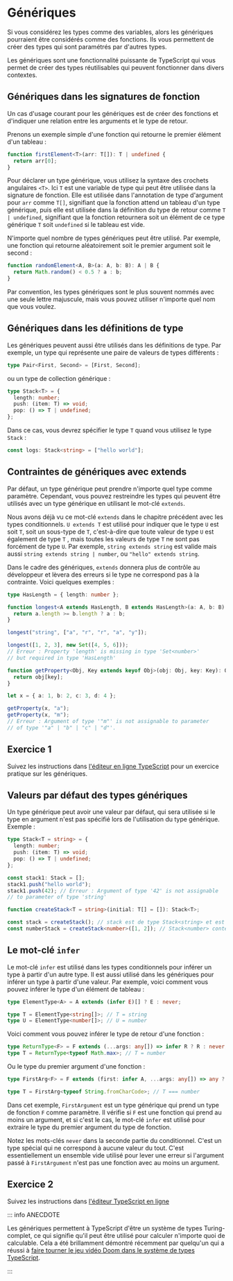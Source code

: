 # Génériques

Si vous considérez les types comme des variables, alors les génériques pourraient être considérés comme des fonctions. Ils vous permettent de créer des types qui sont paramétrés par d'autres types.

Les génériques sont une fonctionnalité puissante de TypeScript qui vous permet de créer des types réutilisables qui peuvent fonctionner dans divers contextes.

## Génériques dans les signatures de fonction

Un cas d'usage courant pour les génériques est de créer des fonctions et d'indiquer une relation entre les arguments et le type de retour.

Prenons un exemple simple d'une fonction qui retourne le premier élément d'un tableau :

```typescript
function firstElement<T>(arr: T[]): T | undefined {
  return arr[0];
}
```

Pour déclarer un type générique, vous utilisez la syntaxe des crochets angulaires `<T>`. Ici `T` est une variable de type qui peut être utilisée dans la signature de fonction. Elle est utilisée dans l'annotation de type d'argument pour `arr` comme `T[]`, signifiant que la fonction attend un tableau d'un type générique, puis elle est utilisée dans la définition du type de retour comme `T | undefined`, signifiant que la fonction retournera soit un élément de ce type générique `T` soit `undefined` si le tableau est vide.

N'importe quel nombre de types génériques peut être utilisé. Par exemple, une fonction qui retourne aléatoirement soit le premier argument soit le second :

```typescript
function randomElement<A, B>(a: A, b: B): A | B {
  return Math.random() < 0.5 ? a : b;
}
```

Par convention, les types génériques sont le plus souvent nommés avec une seule lettre majuscule, mais vous pouvez utiliser n'importe quel nom que vous voulez.

## Génériques dans les définitions de type

Les génériques peuvent aussi être utilisés dans les définitions de type. Par exemple, un type qui représente une paire de valeurs de types différents :

```typescript
type Pair<First, Second> = [First, Second];
```

ou un type de collection générique :

```typescript
type Stack<T> = {
  length: number;
  push: (item: T) => void;
  pop: () => T | undefined;
};
```

Dans ce cas, vous devrez spécifier le type `T` quand vous utilisez le type `Stack` :

```typescript
const logs: Stack<string> = ["hello world"];
```

## Contraintes de génériques avec extends

Par défaut, un type générique peut prendre n'importe quel type comme paramètre. Cependant, vous pouvez restreindre les types qui peuvent être utilisés avec un type générique en utilisant le mot-clé `extends`.

Nous avons déjà vu ce mot-clé `extends` dans le chapitre précédent avec les types conditionnels. `U extends T` est utilisé pour indiquer que le type `U` est soit `T`, soit un sous-type de `T`, c'est-à-dire que toute valeur de type `U` est également de type `T` , mais toutes les valeurs de type `T` ne sont pas forcément de type `U`. Par exemple, `string extends string` est valide mais aussi `string extends string | number`, ou `"hello" extends string`.

Dans le cadre des génériques, `extends` donnera plus de contrôle au développeur et lèvera des erreurs si le type ne correspond pas à la contrainte. Voici quelques exemples :

```typescript
type HasLength = { length: number };

function longest<A extends HasLength, B extends HasLength>(a: A, b: B): A | B {
  return a.length >= b.length ? a : b;
}

longest("string", ["a", "r", "r", "a", "y"]);

longest([1, 2, 3], new Set([4, 5, 6]));
// Erreur : Property 'length' is missing in type 'Set<number>'
// but required in type 'HasLength'
```

```typescript
function getProperty<Obj, Key extends keyof Obj>(obj: Obj, key: Key): Obj[key] {
  return obj[key];
}

let x = { a: 1, b: 2, c: 3, d: 4 };

getProperty(x, "a");
getProperty(x, "m");
// Erreur : Argument of type '"m"' is not assignable to parameter
// of type '"a" | "b" | "c" | "d"'.
```

## Exercice 1

Suivez les instructions dans [l'éditeur en ligne TypeScript](https://www.typescriptlang.org/play/?#code/PTAEEFQcwUwOxgJwJYGNQEUCuyBeoBlATwGcAXGAWwChqQJQBHHfZE0SgQwBMZQB7AGahOoEkmQx2Qplillk-OCQB0oAKKdUAC1nzFcUG1Cp+lAA79x3AcLLa+zfUoA0oOmE6H+5hUs4ANqABbGS2oOaIPlbIfsoicDb2fDAAHuYwqBQ2XiQA7kgqHphy5AbsqF6gZJwA1nzJoIL8iJThgogwDWlkbpRYAQrmAXw6-GgwbmSIcsCCgeJuMGSoRfQAKg6dzZ0J+UgVVQBGfOQocFAkbnBYlCeI0oigR-z8I7m09ACMagAiMIJkAhqg5qkQMuxwMoCk8vDZsM44GpiptHKU4hEopYSLFymJtIEggSAG4NUEkTiUBrgvicdiNXIwlyfMAAJjUAGEzMNlmTqRkEnB+DU4uwdiDjNg8CYAnSSLRULKSOwpfgAN7UUBavRlJQkABcoCwcFqQrycE12sZB0NxtN-HNtG1Jj10ywWRaAAonLrlABKUAa53O+xsFQ+0WgAC8OtFAG5LcGJaprQ9o6AANoAXQTzoAvk6rdCkAjfd70QY3KmA0Gky7lGEgbxUunQ6oI+UVE20gB5QTlxF+3N15DCT3dlsAPhjAAYa4m61q2ypUyQMxOs+nU8OkwX84WtTpMrUoftEAPfVXi4h54vOmQsIhDB2lCvr9GozHtwuCwvYGQADEgUCAhTE6T1bzrUwG1AOAjlLSMY2XF9lBUEYLnsHdg2g8hYKOLlEE6LJW20MMUNUQFBiQC8MSjSdkxUI9UBPa8aMrWMDDfM8-T9ND4CgTCF2de9H0MAADAASNU4IIoiyDzUAwCkuCEPKPMxKwgtfxwsJmGlGMEDyEo8E9DMF1rJMUMNAAiAB1AlG3pUEuCBZ54ABWJwnWGlQJQXwBFJJ4AClOGJThfOQXwAH5rOZRdImiHFRUNDNrN+Ig4EpNAwXMIEoFi0BrIIEVsrIcE8oK6yALpCgnjSTIsDiaysziutUxs4rOAUdAytyi5rJ-VqtQs4MrMKgBJQw8lInRQCIGBOCebyMgi-yCXYE54FATp3msCIsCOEJFSIGKhuDBLsVxPUUtZGcvlZNxbq+ABmR67oAFhaoSizPQ0ntZQbzO+rUxrsmbdBkRpmgCAIHTyox2FEMKQhsPJOCIap+FAXhFUW2kxGmeGwpQThDpgU7gcxRKruUFLKedayxJGMJMqpQ1ivOKB0wAcnAI6YG5sTYvp7VGeZ2DKRgQ0znhmNef5wXhcXBmxI5+HWb4OW+YmRWzudL7F3awqmeWCW2YJzmee11ABaFwHnRG51Qcm0BlpgVbejm-gsBMKo5WQKBDBuGGEhsY1eEBBAkixrwMeJ5BSZGZ4MYjzgBjCPJYm0b2wiwHELgttAWYGIImNqVQlbrC6YmSzM3UmJoFhgA22uvQ15gCcRAaBxdQfsrqEZBPhzEfbE+Eh0FueJcZuG5nK+Fct2PYp+KsRr8oUus9Ysd4IUKBEI5xDgG3wl6mBKu3oxEjQLr8cEY0sgMbH+CkOBubCESnxEUBkbkSqACFhTaGanrH6MIbKAPsANfMZ1Hbaj7g5Z+UhQBiX-qAHo8BuCQjEkYCwAQMYryrmvJKG9MzWUgPHRO487A0lAGghYWN1pD3nhASuytCoUMWgnMmp9aGQAYaAJhjQz50LYcrLeNJIShzoSIXYjQKRUhAZTI25Cf5cKobwgU9DO6MLpMwkR4BoHal-FmIctA9K4C4jCVSShyx4HDBWPUGYZwtUKp1bqOUKpmIsVYksji4B2MseRDMXxXH-W8SwXxiAbEBJ8cE1krixamw1tLQmBctYKyFhE+xqYYmBIcYiNcz1XEd3ENkyxuT-H5OCZ9Nw1lIHAPKVEvJcT-FrgAKyJM4STHhkNaHaJILopy-I+CGLMdQHCbwYBoX4FAfJ-4gKZQCKBFoMAIJDkUmAAAbIpUAWygA) pour un exercice pratique sur les génériques.

## Valeurs par défaut des types génériques

Un type générique peut avoir une valeur par défaut, qui sera utilisée si le type en argument n'est pas spécifié lors de l'utilisation du type générique. Exemple :

```typescript
type Stack<T = string> = {
  length: number;
  push: (item: T) => void;
  pop: () => T | undefined;
};

const stack1: Stack = [];
stack1.push("hello world");
stack1.push(42); // Erreur : Argument of type '42' is not assignable
// to parameter of type 'string'

function createStack<T = string>(initial: T[] = []): Stack<T>;

const stack = createStack(); // stack est de type Stack<string> et est vide
const numberStack = createStack<number>([1, 2]); // Stack<number> contenant [1, 2]
```

## Le mot-clé `infer`

Le mot-clé `infer` est utilisé dans les types conditionnels pour inférer un type à partir d'un autre type. Il est aussi utilisé dans les génériques pour inférer un type à partir d'une valeur. Par exemple, voici comment vous pouvez inférer le type d'un élément de tableau :

```typescript
type ElementType<A> = A extends (infer E)[] ? E : never;

type T = ElementType<string[]>; // T = string
type U = ElementType<number[]>; // U = number
```

Voici comment vous pouvez inférer le type de retour d'une fonction :

```typescript
type ReturnType<F> = F extends (...args: any[]) => infer R ? R : never;
type T = ReturnType<typeof Math.max>; // T = number
```
Ou le type du premier argument d'une fonction :

```typescript
type FirstArg<F> = F extends (first: infer A, ...args: any[]) => any ? A : never;

type T = FirstArg<typeof String.fromCharCode>; // T === number
```

Dans cet exemple, `FirstArgument` est un type générique qui prend un type de fonction `F` comme paramètre. Il vérifie si `F` est une fonction qui prend au moins un argument, et si c'est le cas, le mot-clé `infer` est utilisé pour extraire le type du premier argument du type de fonction.

Notez les mots-clés `never` dans la seconde partie du conditionnel. C'est un type spécial qui ne correspond à aucune valeur du tout. C'est essentiellement un ensemble vide utilisé pour lever une erreur si l'argument passé à `FirstArgument` n'est pas une fonction avec au moins un argument.

## Exercice 2

Suivez les instructions dans [l'éditeur TypeScript en ligne](https://www.typescriptlang.org/play/?#code/PQKgUAmg9grg5AJwKYAIC2BDAdhg5gSy1xQxQAd8AvS0gZwBcpkV6ALDekgGy6gHdaKAMYwGUNEgSDGw0YzRVUbJPgTkqNFH1ZIsKJgBNJhYvnpgAguuqkh2FOwBuqWkmcIMXFlDIUigqD0zADowABUdWTEJNTs9IVYoKFcWVmQlHz9cQQw0QOJlFAA2EkcMfC4MACMuVB96fEDaUJBgMDB6AE8yVDDMkxQAXhQ4KowhQLgUAB8RhKQkVynZuB7fSWWRtFE0pLRaTbgoLnxnA5mRwMasA4BuduBgFABhZA5UUi6elAAFDU-2JxkGRkK4sPQcnoMAgPJ1hIF6OUsAMkAAPcb0LhwgDM3l8JloHW6qD+NgeT1eSHeJBQMAaJy6LGJKD6+KIAHkAGakzRsDgoZBCFRnGk8z7M7AGFBgR4CpD0GAIG6pVAwZGBJnfYGg3QNIj6LB1Tkq8jJWj4GoZNnZfTGwoUMlfXr9Dnc-7tJ0oACynTFQxQAG04NtaLtxAcADRzHSLJBwKOrJDrBBwAC6909PtZWUEw2zJi5YoAPD6xQA+W4oWVonpCehIKUyKqoYM7BB7c4reaxw5rHop9oyp4AIQwrilGtIJwYtrxOajyAVSppnsw9ASA08Xnt-2kgOE9mb6AwRi0ZlYKpSjGthM9PzNFtqYsJRO+AEksABlRhCADW-vvWhzUtZ8iwDAAiMYJiwcCo3A7tXFglBwOOU5FiQlD1RucDUzLdpoJnB0aAARgALhQD9vygP9-Qgq4mgwhCkAw1CzhwsACM4IiMAAJnIyif3-YYIKYliTjYuCoMCdjOOsGhsX4r9BNoyDxmkuDRLgkMw32HCqyeIsAFpDJQUNYC4KUsCgTgjzKE4DEHWUvQwX8Pj0Cwygqaon13TUlH3RdFT0QpAOAnybEEPhz1KcpKktOcCXIMdxxIQQyGhXJ5UkQlZQiEl-lMxhmHYSEUEITlCDMFwYF8LFZyYkgsAncTFijWgoEvD5mE8PgME6HJPLi2pGqlMyYAslAj0KIxOQwcbODsmAkFfVAPNi7ykGffCmi4-4ABZyLWryQN84T4JjRCNIu5iroWRDUw4na5IwABWQ7Bo258VPo7DbtjDCpJg1N9JQIyTLGiarJs1A7PwBzZO4op3vWk6IrA8DtPbcMAbUoGyxUwGMMxjtGOumSnu4gB2ZHjvCmhaHRvtJFgzDrloPThOQzTWYYiNwKZhByZuXabAADhpobNt3dHueJ7G+cJvmfvZ3DaOQuXdL57mBb02UwdMxJxss6zJphzw4faIA)

::: info ANECDOTE

Les génériques permettent à TypeScript d'être un système de types Turing-complet, ce qui signifie qu'il peut être utilisé pour calculer n'importe quoi de calculable. Cela a été brillamment démontré récemment par quelqu'un qui a réussi à [faire tourner le jeu vidéo Doom dans le système de types TypeScript](https://www.youtube.com/watch?v=0mCsluv5FXA).

:::
